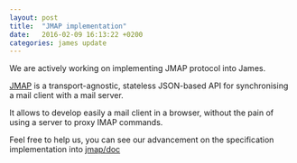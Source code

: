 ```yaml
---
layout: post
title:  "JMAP implementation"
date:   2016-02-09 16:13:22 +0200
categories: james update
---
```


We are actively working on implementing JMAP protocol into James.

[JMAP][JMAP] is a transport-agnostic, stateless JSON-based API for synchronising a mail client with a mail server.

It allows to develop easily a mail client in a browser, without the pain of using a server to proxy IMAP commands.

Feel free to help us, you can see our advancement on the specification implementation into [jmap/doc][doc]

[JMAP]: http://jmap.io
[doc]: https://github.com/apache/james-project/tree/3.3.x/server/protocols/jmap/doc/specs